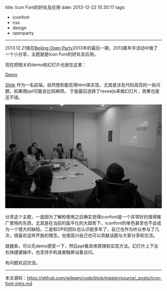 title: Icon Font的好处及应用
date: 2013-12-22 15:30:17
tags:
- iconfont
- css
- design
- openparty
---

2013.12.21我在[Beijing Open Party](http://www.beijing-open-party.org/)2013年的最后一期，2013嘉年华活动中做了一个小分享，主题就是Icon Font的好处及应用。

现在把相关的demo和幻灯片也放在这里：
<!-- more -->

[Demo](http://demo.wileam.com/iconfont.html)

[Slide](http://wileam.com/slides/iconfont.html)
作为一名前端，自然想到能否用html来实现，尤其是涉及代码高亮的一些问题，如果用ppt可能会比较麻烦。
于是最后选择了revealjs来做幻灯片，效果也是还不错。

<img src="../uploads/op-small.jpg" height="" width="600" alt="Open Party">

分享这个主题，一是因为了解和使用之后确实觉得iconfont是一个非常好的值得推广使用的东西，尤其是在当前的扁平化的大趋势下，iconfont的单色甚至也不会成为一个很大的缺陷。二是和OP的团队也认识挺多年了，自己也作为听众参与了几次，很喜欢这样开放的理念。也很高兴自己也可以贡献话题与大家分享和交流。

就酱紫，可以先demo感受一下，然后ppt看具体原理和实现方法。幻灯片上下左右快捷键操作，也支持手机或者触屏设备访问。

有问题欢迎交流。

----
本文源码：https://github.com/wileam/code/blob/master/source/_posts/icon-font-intro.md